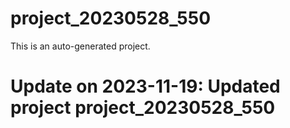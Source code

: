 # project_20230528_550

This is an auto-generated project.

# Update on 2023-11-19: Updated project project_20230528_550
